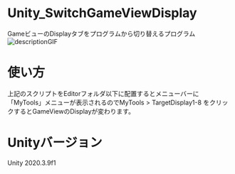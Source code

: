 # Unity_SwitchGameViewDisplay
GameビューのDisplayタブをプログラムから切り替えるプログラム  
![descriptionGIF](https://user-images.githubusercontent.com/81999969/148678270-e04d4069-8eaf-4929-8406-ac69d55f3402.gif)  
# 使い方  
上記のスクリプトをEditorフォルダ以下に配置するとメニューバーに「MyTools」メニューが表示されるのでMyTools > TargetDisplay1-8 をクリックするとGameViewのDisplayが変わります。  
# Unityバージョン  
Unity 2020.3.9f1
